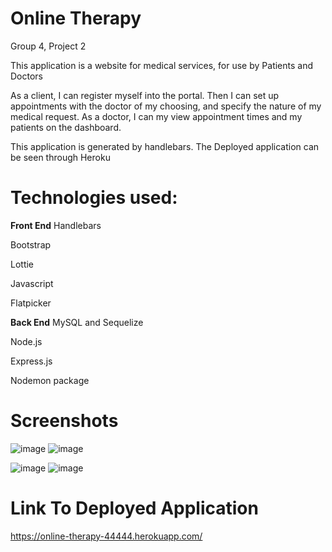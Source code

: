 # Online Therapy

Group 4, Project 2

This application is a website for medical services, for use by Patients and Doctors

As a client, I can register myself into the portal. Then I can set up appointments with the doctor of my choosing, and specify the nature of my medical request.
As a doctor, I can my view appointment times and my patients on the dashboard.

This application is generated by handlebars. The Deployed application can be seen through Heroku

# Technologies used:

**Front End**
Handlebars

Bootstrap

Lottie

Javascript

Flatpicker

**Back End**
MySQL and Sequelize

Node.js

Express.js

Nodemon package







# Screenshots

![image](https://user-images.githubusercontent.com/85651950/135750711-ed94b59c-a9fd-41db-9c66-9f88bfaa8178.png)
![image](https://user-images.githubusercontent.com/85651950/135750728-d8e5616e-5fd6-4fcb-a6bc-4ee775b13471.png)

![image](https://user-images.githubusercontent.com/85651950/135750684-f328beb4-f91f-4b5d-af9e-085b9c5c411f.png)
![image](https://user-images.githubusercontent.com/85651950/135750689-bba1878b-8821-438a-818d-64dcb55e14bf.png)

# Link To Deployed Application

https://online-therapy-44444.herokuapp.com/

